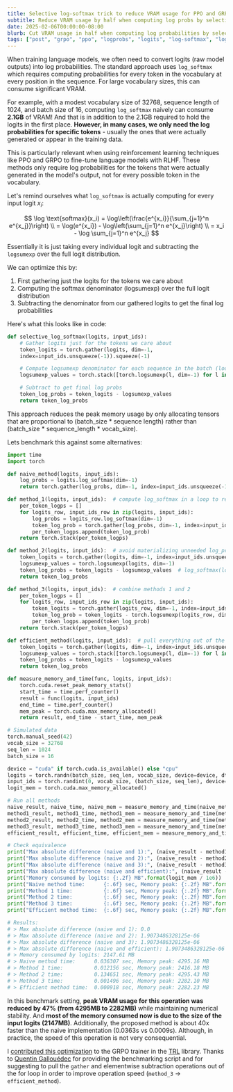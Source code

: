 ```yaml
---
title: Selective log-softmax trick to reduce VRAM usage for PPO and GRPO
subtitle: Reduce VRAM usage by half when computing log probs by selectively applying log-softmax only to tokens of interest
date: 2025-02-06T00:00:00-08:00
blurb: Cut VRAM usage in half when computing log probabilities by selectively applying log-softmax only to tokens of interest. Perfect for PPO and GRPO training where you only need log probabilities for a small subset of tokens.
tags: ["post", "grpo", "ppo", "logprobs", "logits", "log-softmax", "log_softmax", "logsumexp", "log-probabilities"]
---
```


When training language models, we often need to convert logits (raw model outputs) into log probabilities. The standard approach uses `log_softmax` which requires computing probabilities for every token in the vocabulary at every position in the sequence. For large vocabulary sizes, this can consume significant VRAM.

For example, with a modest vocabulary size of 32768, sequence length of 1024, and batch size of 16, computing `log_softmax` naively can consume **2.1GB** of VRAM! And that is in addition to the 2.1GB required to hold the logits in the first place. **However, in many cases, we only need the log probabilities for specific tokens** - usually the ones that were actually generated or appear in the training data.

This is particularly relevant when using reinforcement learning techniques like PPO and GRPO to fine-tune language models with RLHF. These methods only require log probabilities for the tokens that were actually generated in the model's output, not for every possible token in the vocabulary.

Let's remind ourselves what `log_softmax` is actually computing for every input logit $x_i$:

$$
\log \text{softmax}(x_i) = \log\left(\frac{e^{x_i}}{\sum_{j=1}^n e^{x_j}}\right) \\
= \log(e^{x_i}) - \log\left(\sum_{j=1}^n e^{x_j}\right) \\
= x_i - \log \sum_{j=1}^n e^{x_j}
$$

Essentially it is just taking every individual logit and subtracting the `logsumexp` over the full logit distribution.

 We can optimize this by:

1. First gathering just the logits for the tokens we care about
2. Computing the softmax denominator (logsumexp) over the full logit distribution
3. Subtracting the denominator from our gathered logits to get the final log probabilities

Here's what this looks like in code:
```python
def selective_log_softmax(logits, input_ids):
    # Gather logits just for the tokens we care about
    token_logits = torch.gather(logits, dim=-1,
    index=input_ids.unsqueeze(-1)).squeeze(-1)

    # Compute logsumexp denominator for each sequence in the batch (loop to reduce memory peak)
    logsumexp_values = torch.stack([torch.logsumexp(l, dim=-1) for l in logits])

    # Subtract to get final log probs
    token_log_probs = token_logits - logsumexp_values
    return token_log_probs
```

This approach reduces the peak memory usage by only allocating tensors that are proportional to (batch_size \* sequence length) rather than (batch_size \* sequence_length * vocab_size).

Lets benchmark this against some alternatives:
```python
import time
import torch

def naive_method(logits, input_ids):
    log_probs = logits.log_softmax(dim=-1)
    return torch.gather(log_probs, dim=-1, index=input_ids.unsqueeze(-1)).squeeze(-1)

def method_1(logits, input_ids):  # compute log_softmax in a loop to reduce peak memory
    per_token_logps = []
    for logits_row, input_ids_row in zip(logits, input_ids):
        log_probs = logits_row.log_softmax(dim=-1)
        token_log_prob = torch.gather(log_probs, dim=-1, index=input_ids_row.unsqueeze(-1)).squeeze(-1)
        per_token_logps.append(token_log_prob)
    return torch.stack(per_token_logps)

def method_2(logits, input_ids):  # avoid materializing unneeded log_probs to reduce peak memory
    token_logits = torch.gather(logits, dim=-1, index=input_ids.unsqueeze(-1)).squeeze(-1)
    logsumexp_values = torch.logsumexp(logits, dim=-1)
    token_log_probs = token_logits - logsumexp_values  # log_softmax(logits) = logits - log(sum(exp(logits)))
    return token_log_probs

def method_3(logits, input_ids):  # combine methods 1 and 2
    per_token_logps = []
    for logits_row, input_ids_row in zip(logits, input_ids):
        token_logits = torch.gather(logits_row, dim=-1, index=input_ids_row.unsqueeze(-1)).squeeze(-1)
        token_log_prob = token_logits - torch.logsumexp(logits_row, dim=-1)
        per_token_logps.append(token_log_prob)
    return torch.stack(per_token_logps)

def efficient_method(logits, input_ids):  # pull everything out of the loop except logsumexp
    token_logits = torch.gather(logits, dim=-1, index=input_ids.unsqueeze(-1)).squeeze(-1)
    logsumexp_values = torch.stack([torch.logsumexp(l, dim=-1) for l in logits])
    token_log_probs = token_logits - logsumexp_values
    return token_log_probs

def measure_memory_and_time(func, logits, input_ids):
    torch.cuda.reset_peak_memory_stats()
    start_time = time.perf_counter()
    result = func(logits, input_ids)
    end_time = time.perf_counter()
    mem_peak = torch.cuda.max_memory_allocated()
    return result, end_time - start_time, mem_peak

# Simulated data
torch.manual_seed(42)
vocab_size = 32768
seq_len = 1024
batch_size = 16

device = "cuda" if torch.cuda.is_available() else "cpu"
logits = torch.randn(batch_size, seq_len, vocab_size, device=device, dtype=torch.float32)
input_ids = torch.randint(0, vocab_size, (batch_size, seq_len), device=device)
logit_mem = torch.cuda.max_memory_allocated()

# Run all methods
naive_result, naive_time, naive_mem = measure_memory_and_time(naive_method, logits, input_ids)
method1_result, method1_time, method1_mem = measure_memory_and_time(method_1, logits, input_ids)
method2_result, method2_time, method2_mem = measure_memory_and_time(method_2, logits, input_ids)
method3_result, method3_time, method3_mem = measure_memory_and_time(method_3, logits, input_ids)
efficient_result, efficient_time, efficient_mem = measure_memory_and_time(efficient_method, logits, input_ids)

# Check equivalence
print("Max absolute difference (naive and 1):", (naive_result - method1_result).abs().max().item())
print("Max absolute difference (naive and 2):", (naive_result - method2_result).abs().max().item())
print("Max absolute difference (naive and 3):", (naive_result - method3_result).abs().max().item())
print("Max absolute difference (naive and efficient):", (naive_result - efficient_result).abs().max().item())
print("Memory consumed by logits: {:.2f} MB".format(logit_mem / 1e6))
print("Naive method time:      {:.6f} sec, Memory peak: {:.2f} MB".format(naive_time, naive_mem / 1e6))
print("Method 1 time:          {:.6f} sec, Memory peak: {:.2f} MB".format(method1_time, method1_mem / 1e6))
print("Method 2 time:          {:.6f} sec, Memory peak: {:.2f} MB".format(method2_time, method2_mem / 1e6))
print("Method 3 time:          {:.6f} sec, Memory peak: {:.2f} MB".format(method3_time, method3_mem / 1e6))
print("Efficient method time:  {:.6f} sec, Memory peak: {:.2f} MB".format(efficient_time, efficient_mem / 1e6))

# Results:
# > Max absolute difference (naive and 1): 0.0
# > Max absolute difference (naive and 2): 1.9073486328125e-06
# > Max absolute difference (naive and 3): 1.9073486328125e-06
# > Max absolute difference (naive and efficient): 1.9073486328125e-06
# > Memory consumed by logits: 2147.61 MB
# > Naive method time:      0.036307 sec, Memory peak: 4295.16 MB
# > Method 1 time:          0.012156 sec, Memory peak: 2416.18 MB
# > Method 2 time:          0.134651 sec, Memory peak: 4295.43 MB
# > Method 3 time:          0.001496 sec, Memory peak: 2282.10 MB
# > Efficient method time:  0.000918 sec, Memory peak: 2282.23 MB
```

In this benchmark setting, **peak VRAM usage for this operation was reduced by 47% (from 4295MB to 2282MB)** while maintaining numerical stability. And **most of the memory consumed now is due to the size of the input logits (2147MB)**. Additionally, the proposed method is about 40x faster than the naive implementation (0.0363s vs 0.0009s). Although, in practice, the speed of this operation is not very consequential.

I [contributed this optimization](https://github.com/huggingface/trl/pull/2773) to the GRPO trainer in the [TRL](https://github.com/huggingface/trl) library. Thanks to [Quentin Gallouédec](https://github.com/qgallouedec) for providing the benchmarking script and for suggesting to pull the `gather` and elementwise subtraction operations out of the for loop in order to improve operation speed (`method_3` -> `efficient_method`).